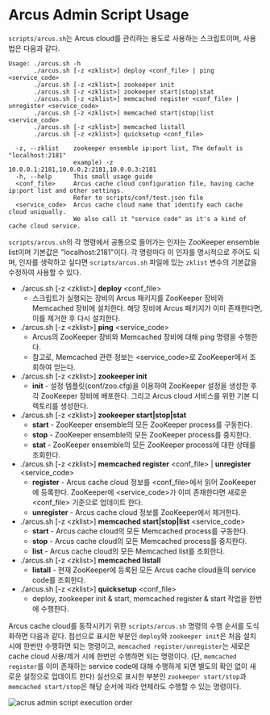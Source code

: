 Arcus Admin Script Usage
=========================

`scripts/arcus.sh`는 Arcus cloud를 관리하는 용도로 사용하는 스크립트이며,
사용법은 다음과 같다.

```
Usage: ./arcus.sh -h
       ./arcus.sh [-z <zklist>] deploy <conf_file> | ping <service_code>
       ./arcus.sh [-z <zklist>] zookeeper init
       ./arcus.sh [-z <zklist>] zookeeper start|stop|stat
       ./arcus.sh [-z <zklist>] memcached register <conf_file> | unregister <service_code>
       ./arcus.sh [-z <zklist>] memcached start|stop|list <service_code>
       ./arcus.sh [-z <zklist>] memcached listall
       ./arcus.sh [-z <zklist>] quicksetup <conf_file>
       
  -z, --zklist    zookeeper ensemble ip:port list, The default is "localhost:2181"
                  example) -z 10.0.0.1:2181,10.0.0.2:2181,10.0.0.3:2181
  -h, --help      This small usage guide
  <conf_file>     Arcus cache cloud configuration file, having cache ip:port list and other settings.
                  Refer to scripts/conf/test.json file
  <service_code>  Arcus cache cloud name that identify each cache cloud uniqually.
                  We also call it "service code" as it's a kind of cache cloud service.
```

`scripts/arcus.sh`의 각 명령에서 공통으로 들어가는 인자는 ZooKeeper ensemble list이며 기본값은 "localhost:2181"이다.
각 명령마다 이 인자를 명시적으로 주어도 되며,
인자를 생략하고 싶다면 `scripts/arcus.sh` 파일에 있는 `zklist` 변수의 기본값을 수정하여 사용할 수 있다.


* ./arcus.sh [-z \<zklist\>] **deploy** \<conf_file\>
  - 스크립트가 실행되는 장비의 Arcus 패키지를 ZooKeeper 장비와 Memcached 장비에 설치한다.
    해당 장비에 Arcus 패키지가 이미 존재한다면, 이를 제거한 후 다시 설치한다.
* ./arcus.sh [-z \<zklist\>] **ping** \<service_code\>
  - Arcus의 ZooKeeper 장비와 Memcached 장비에 대해 ping 명령을 수행한다.
  - 참고로, Memcached 관련 정보는 \<service_code\>로 ZooKeeper에서 조회하여 얻는다.
* ./arcus.sh [-z \<zklist\>] **zookeeper init**
  - **init** - 설정 템플릿(conf/zoo.cfg)을 이용하여 ZooKeeper 설정을 생성한 후 각 ZooKeeper 장비에 배포한다. 그리고 Arcus cloud 서비스를 위한 기본 디렉토리를 생성한다.
* ./arcus.sh [-z \<zklist\>] **zookeeper start|stop|stat**
  - **start** - ZooKeeper ensemble의 모든 ZooKeeper process를 구동한다.
  - **stop** - ZooKeeper ensemble의 모든 ZooKeeper process를 중지한다.
  - **stat** - ZooKeeper ensemble의 모든 ZooKeeper process에 대한 상태를 조회한다.
* ./arcus.sh [-z \<zklist\>] **memcached register** \<conf_file\> | **unregister** \<service_code\> 
  - **register** - Arcus cache cloud 정보를 \<conf_file\>에서 읽어 ZooKeeper에 등록한다. ZooKeeper에 \<service_code\>가 이미 존재한다면 새로운 \<conf_file\> 기준으로 업데이트 한다.
  - **unregister** - Arcus cache cloud 정보를 ZooKeeper에서 제거한다. 
* ./arcus.sh [-z \<zklist\>] **memcached start|stop|list** \<service_code\>
  - **start** - Arcus cache cloud의 모든 Memcached process를 구동한다.
  - **stop** - Arcus cache cloud의 모든 Memcached process를 중지한다.
  - **list** - Arcus cache cloud의 모든 Memcached list를 조회한다.
* ./arcus.sh [-z \<zklist\>] **memcached listall**
  - **listall** - 현재 ZooKeeper에 등록된 모든 Arcus cache cloud들의 service code를 조회한다. 
* ./arcus.sh [-z \<zklist\>] **quicksetup** \<conf_file\>
  - deploy, zookeeper init & start, memcached register & start 작업을 한번에 수행한다.

Arcus cache cloud를 동작시키기 위한 `scripts/arcus.sh` 명령의 수행 순서를 도식화하면 다음과 같다.
점선으로 표시한 부분인 `deploy`와 `zookeeper init`은 처음 설치 시에 한번만 수행하면 되는 명령이고,
`memcached register/unregister`는 새로은 cache cloud 사용/제거 시에 한번만 수행하면 되는 명령이다.
(단, `memcached register`를 이미 존재하는 service code에 대해 수행하게 되면
별도의 확인 없이 새로운 설정으로 업데이트 한다)
실선으로 표시한 부분인 `zookeeper start/stop`과 `memcached start/stop`은 
해당 순서에 따라 언제라도 수행할 수 있는 명령이다.

![acrus admin script execution order](https://raw.githubusercontent.com/naver/arcus-cache-cloud/master/docs/images/arcus-admin-script-execution-order.png?token=175927__eyJzY29wZSI6IlJhd0Jsb2I6bmF2ZXIvYXJjdXMtY2FjaGUtY2xvdWQvbWFzdGVyL2RvY3MvaW1hZ2VzL2FyY3VzLWFkbWluLXNjcmlwdC1leGVjdXRpb24tb3JkZXIucG5nIiwiZXhwaXJlcyI6MTQwMDU3NjM3MH0%3D--c0e13252f92543d6b0e54c873272b56237a9f5d3)


